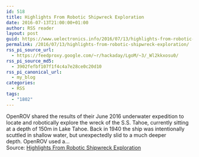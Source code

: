 ```yaml
---
id: 518
title: Highlights From Robotic Shipwreck Exploration
date: 2016-07-13T21:00:00+01:00
author: RSS reader
layout: post
guid: https://www.uelectronics.info/2016/07/13/highlights-from-robotic-shipwreck-exploration/
permalink: /2016/07/13/highlights-from-robotic-shipwreck-exploration/
rss_pi_source_url:
  - https://feedproxy.google.com/~r/hackaday/LgoM/~3/_Wl2kkxosu0/
rss_pi_source_md5:
  - 3902fefbf107f1f4c4a7e28ce0c20d10
rss_pi_canonical_url:
  - my_blog
categories:
  - RSS
tags:
  - "1802"
---
```

OpenROV shared the results of their June 2016 underwater expedition to locate and robotically explore the wreck of the S.S. Tahoe, currently sitting at a depth of 150m in Lake Tahoe. Back in 1940 the ship was intentionally scuttled in shallow water, but unexpectedly slid to a much deeper depth. OpenROV used a…&#013;  
Source: <a href="https://feedproxy.google.com/~r/hackaday/LgoM/~3/_Wl2kkxosu0/" target="_blank">Highlights From Robotic Shipwreck Exploration</a>